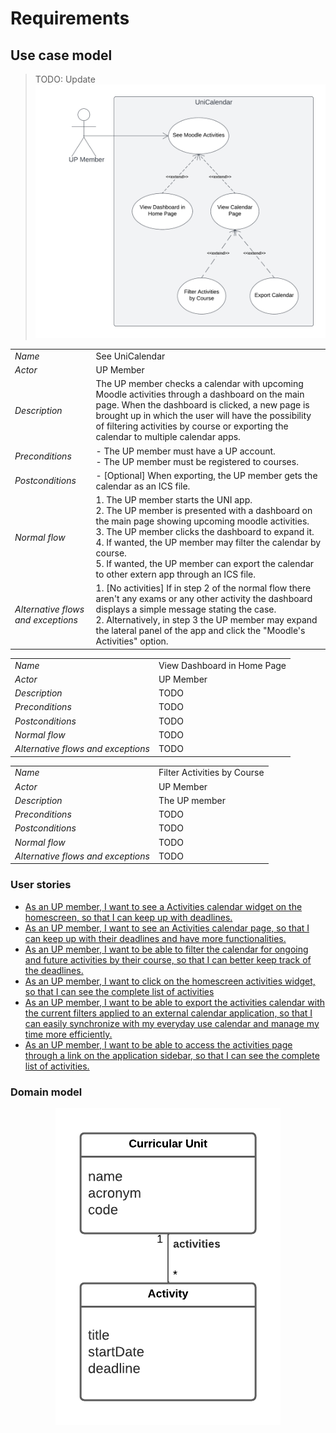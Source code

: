 # Requirements

## Use case model

> TODO: Update
![](../images/UseCase.png)

|||
| --- | --- |
| *Name* | See UniCalendar |
| *Actor* |  UP Member | 
| *Description* | The UP member checks a calendar with upcoming Moodle activities through a dashboard on the main page. When the dashboard is clicked, a new page is brought up in which the user will have the possibility of filtering activities by course or exporting the calendar to multiple calendar apps. |
| *Preconditions* | - The UP member must have a UP account.<br>- The UP member must be registered to courses. |
| *Postconditions* | - [Optional] When exporting, the UP member gets the calendar as an ICS file. |
| *Normal flow* | 1. The UP member starts the UNI app.<br> 2. The UP member is presented with a dashboard on the main page showing upcoming moodle activities.<br> 3. The UP member clicks the dashboard to expand it.<br> 4. If wanted, the UP member may filter the calendar by course.<br> 5. If wanted, the UP member can export the calendar to other extern app through an ICS file. |
| *Alternative flows and exceptions* | 1. [No activities] If in step 2 of the normal flow there aren't any exams or any other activity the dashboard displays a simple message stating the case.<br>2. Alternatively, in step 3 the UP member may expand the lateral panel of the app and click the "Moodle's Activities" option.|

|||
|-|-|
| *Name* | View Dashboard in Home Page |
| *Actor* | UP Member |
| *Description* | TODO |
| *Preconditions* | TODO |
| *Postconditions* | TODO |
| *Normal flow* | TODO |
| *Alternative flows and exceptions* | TODO |

|||
|-|-|
| *Name* | Filter Activities by Course |
| *Actor* | UP Member |
| *Description* | The UP member |
| *Preconditions* | TODO |
| *Postconditions* | TODO |
| *Normal flow* | TODO |
| *Alternative flows and exceptions* | TODO |

### User stories
 - [As an UP member, I want to see a Activities calendar widget on the homescreen, so that I can keep up with deadlines.](https://github.com/LEIC-ES-2021-22/3LEIC03T3/issues/1)
 - [As an UP member, I want to see an Activities calendar page, so that I can keep up with their deadlines and have more functionalities.](https://github.com/LEIC-ES-2021-22/3LEIC03T3/issues/2)
 - [As an UP member, I want to be able to filter the calendar for ongoing and future activities by their course, so that I can better keep track of the deadlines.](https://github.com/LEIC-ES-2021-22/3LEIC03T3/issues/3)
 - [As an UP member, I want to click on the homescreen activities widget, so that I can see the complete list of activities](https://github.com/LEIC-ES-2021-22/3LEIC03T3/issues/4)
 - [As an UP member, I want to be able to export the activities calendar with the current filters applied to an external calendar application, so that I can easily synchronize with my everyday use calendar and manage my time more efficiently.](https://github.com/LEIC-ES-2021-22/3LEIC03T3/issues/5)
 - [As an UP member, I want to be able to access the activities page through a link on the application sidebar, so that I can see the complete list of activities.](https://github.com/LEIC-ES-2021-22/3LEIC03T3/issues/6)

### Domain model

 <p align="center" justify="center">
  <img src="../images/DomainModeling.png"/>
</p>
